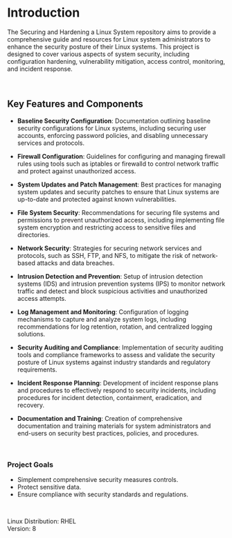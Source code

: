 # Introduction
The Securing and Hardening a Linux System repository aims to provide a comprehensive guide and resources for Linux system administrators to enhance the security posture of their Linux systems. This project is designed to cover various aspects of system security, including configuration hardening, vulnerability mitigation, access control, monitoring, and incident response.

<br>

## Key Features and Components

- <b>Baseline Security Configuration</b>: Documentation outlining baseline security configurations for Linux systems, including securing user accounts, enforcing password policies, and disabling unnecessary services and protocols.

- <b>Firewall Configuration</b>: Guidelines for configuring and managing firewall rules using tools such as iptables or firewalld to control network traffic and protect against unauthorized access.

- <b>System Updates and Patch Management</b>: Best practices for managing system updates and security patches to ensure that Linux systems are up-to-date and protected against known vulnerabilities.

- <b>File System Security</b>: Recommendations for securing file systems and permissions to prevent unauthorized access, including implementing file system encryption and restricting access to sensitive files and directories.

- <b>Network Security</b>: Strategies for securing network services and protocols, such as SSH, FTP, and NFS, to mitigate the risk of network-based attacks and data breaches.

- <b>Intrusion Detection and Prevention</b>: Setup of intrusion detection systems (IDS) and intrusion prevention systems (IPS) to monitor network traffic and detect and block suspicious activities and unauthorized access attempts.

- <b>Log Management and Monitoring</b>: Configuration of logging mechanisms to capture and analyze system logs, including recommendations for log retention, rotation, and centralized logging solutions.

- <b>Security Auditing and Compliance</b>: Implementation of security auditing tools and compliance frameworks to assess and validate the security posture of Linux systems against industry standards and regulatory requirements.

- <b>Incident Response Planning</b>: Development of incident response plans and procedures to effectively respond to security incidents, including procedures for incident detection, containment, eradication, and recovery.

- <b>Documentation and Training</b>: Creation of comprehensive documentation and training materials for system administrators and end-users on security best practices, policies, and procedures.

<br>

### Project Goals

- Simplement comprehensive security measures controls.
- Protect sensitive data.
- Ensure compliance with security standards and regulations.

<br>

Linux Distribution: RHEL <br>
Version: 8 <br>
